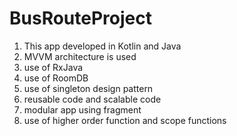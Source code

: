 
# BusRouteProject
1) This app developed in Kotlin and Java
2) MVVM architecture is used
3) use of RxJava
4) use of RoomDB
6) use of singleton design pattern
7) reusable code and scalable code
8) modular app using fragment
9) use of higher order function and scope functions
